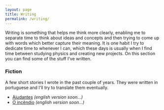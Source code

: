 ```yaml
---
layout: page
title: Writing
permalink: /writing/
---
```

Writing is something that helps me think more clearly, enabling me to separate time to think about ideas and concepts and then trying to come up with words which better capture their meaning. It is one habit I try to dedicate time to whenever I can, which these days is usually when I find time between studying physics and creating new projects. On this section you can find some of the stuff I've written. 

### Fiction

A few short stories I wrote in the past couple of years. They were written in portuguese and I'll try to translate them eventually.

- [Ajudantes](/shortstories/ajudantes) *(english version soon...)*
- [O incêndio](/shortstories/o-incendio) *(english version soon...)*
